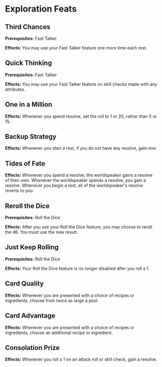# Exploration Feats

## Third Chances

**Prerequisites:** Fast Talker

**Effects:** You may use your Fast Talker feature one more time each rest.

## Quick Thinking

**Prerequisites:** Fast Talker

**Effects:** You may use your Fast Talker feature on skill checks made with any attributes.

## One in a Million

**Effects:** Whenever you spend resolve, set the roll to 1 or 20, rather than 5 or 15.

## Backup Strategy

**Effects:** Whenever you start a rest, if you do not have any resolve, gain one.

## Tides of Fate

**Effects:** Whenever you spend a resolve, the worldspeaker gains a resolve of their own. Whenever the worldspeaker spends a resolve, you gain a resolve. Whenever you begin a rest, all of the worldspeaker's resolve reverts to you.

## Reroll the Dice

**Prerequisites:** Roll the Dice

**Effects:** After you use your Roll the Dice feature, you may choose to reroll the d6. You must use the new result.

## Just Keep Rolling

**Prerequisites:** Roll the Dice

**Effects:** Your Roll the Dice feature is no longer disabled after you roll a 1.

## Card Quality

**Effects:** Whenever you are presented with a choice of recipes or ingredients, choose from twice as large a pool.

## Card Advantage

**Effects:** Whenever you are presented with a choice of recipes or ingredients, choose an additional recipe or ingredient.

## Consolation Prize

**Effects:** Whenever you roll a 1 on an attack roll or skill check, gain a resolve.
